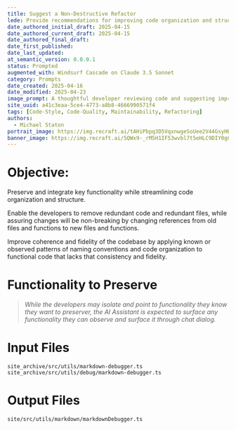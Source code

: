 ```yaml
---
title: Suggest a Non-Destructive Refactor
lede: Provide recommendations for improving code organization and structure while preserving functionality and maintaining existing patterns
date_authored_initial_draft: 2025-04-15
date_authored_current_draft: 2025-04-15
date_authored_final_draft: 
date_first_published: 
date_last_updated: 
at_semantic_version: 0.0.0.1
status: Prompted
augmented_with: Windsurf Cascade on Claude 3.5 Sonnet
category: Prompts
date_created: 2025-04-16
date_modified: 2025-04-23
image_prompt: A thoughtful developer reviewing code and suggesting improvements, surrounded by branching diagrams and preserved legacy code, symbolizing careful, non-destructive refactoring.
site_uuid: a41c3eaa-5ce4-4773-a8b8-4666990571f4
tags: [Code-Style, Code-Quality, Maintainability, Refactoring]
authors:
  - Michael Staton
portrait_image: https://img.recraft.ai/tAHiPbpq3D5VqxnwgeSoUee2V44GsyHBdguUjushaUU/rs:fit:1024:1820:0/raw:1/plain/abs://external/images/ed1a0f67-8433-412d-9195-81a65ca654d4
banner_image: https://img.recraft.ai/5QWx9-_rM5H1IF53wvbl7t5eHLC9DIY0g84-_q9GIOQ/rs:fit:1024:2048:0/raw:1/plain/abs://external/images/0c37993a-1190-449c-b99f-ce3410574356
---
```


# Objective:

Preserve and integrate key functionality while streamlining code organization and structure. 

Enable the developers to remove redundant code and redundant files, while assuring changes will be non-breaking by changing references from old files and functions to new files and functions.

Improve coherence and fidelity of the codebase by applying known or observed patterns of naming conventions and code organization to functional code that lacks that consistency and fidelity.  

# Functionality to Preserve
> _While the developers may isolate and point to functionality they know they want to preserver, the AI Assistant is expected to surface any functionality they can observe and surface it through chat dialog._

# Input Files

`site_archive/src/utils/markdown-debugger.ts`
`site_archive/src/utils/debug/markdown-debugger.ts`

# Output Files
`site/src/utils/markdown/markdownDebugger.ts`





